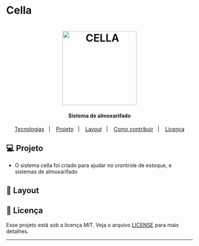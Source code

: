 # Cella
<h1 align="center">
    <img alt="CELLA" title="#CELLA" src="" width="200px" />
</h1>
<h4 align="center">
   Sistema de almoxarifado
</h4>
<p align="center">
  <a href="#rocket-tecnologias">Tecnologias</a>&nbsp;&nbsp;&nbsp;|&nbsp;&nbsp;&nbsp;
  <a href="#-projeto">Projeto</a>&nbsp;&nbsp;&nbsp;|&nbsp;&nbsp;&nbsp;
  <a href="#-layout">Layout</a>&nbsp;&nbsp;&nbsp;|&nbsp;&nbsp;&nbsp;
  <a href="#-como-contribuir">Como contribuir</a>&nbsp;&nbsp;&nbsp;|&nbsp;&nbsp;&nbsp;
  <a href="#memo-licença">Licença</a>
</p>

## 💻 Projeto
- O sistema cella foi criado para ajudar no crontrole de estoque, e sistemas de almoxarifado

## 🔖 Layout

## :memo: Licença

Esse projeto está sob a licença MIT. Veja o arquivo [LICENSE](LICENSE.md) para mais detalhes.

---

